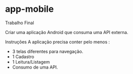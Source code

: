 # app-mobile
Trabalho Final

Criar uma aplicação Android que consuma uma API externa.

Instruções
A aplicação precisa conter pelo menos :

- 3 telas diferentes para navegação.
- 1 Cadastro
- 1 Leitura/Listagem
- Consumo de uma API.
